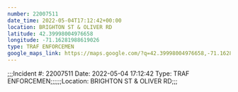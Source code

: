 ```yaml
---
number: 22007511
date_time: 2022-05-04T17:12:42+00:00
location: BRIGHTON ST & OLIVER RD
latitude: 42.39998004976658
longitude: -71.16281988619026
type: TRAF ENFORCEMEN
google_maps_link: https://maps.google.com/?q=42.39998004976658,-71.16281988619026
---
```


;;;Incident #: 22007511  Date: 2022-05-04 17:12:42   Type: TRAF ENFORCEMEN;;;;;;Location: BRIGHTON ST & OLIVER RD;;;
